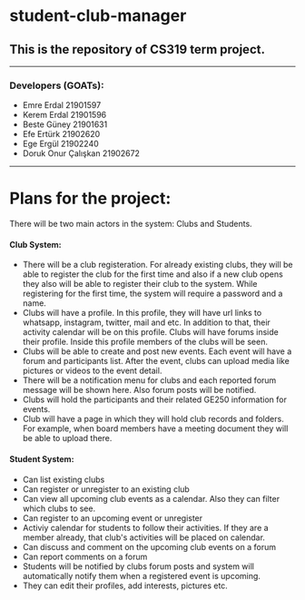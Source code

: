 # student-club-manager

## This is the repository of CS319 term project.
-----------------------------------

### Developers (GOATs):

* Emre Erdal 21901597
* Kerem Erdal 21901596
* Beste Güney 21901631
* Efe Ertürk 21902620
* Ege Ergül 21902240
* Doruk Onur Çalışkan 21902672

-----------------------------------

# Plans for the project:

There will be two main actors in the system: Clubs and Students.

#### Club System:

* There will be a club registeration. For already existing clubs, they will be able to register the club for the first
  time and also if a new club opens they also will be able to register their club to the system. While registering for
  the first time, the system will require a password and a name.
* Clubs will have a profile. In this profile, they will have url links to whatsapp, instagram, twitter, mail and etc. In
  addition to that, their activity calendar will be on this profile. Clubs will have forums inside their profile. Inside
  this profile members of the clubs will be seen.
* Clubs will be able to create and post new events. Each event will have a forum and participants list. After the event,
  clubs can upload media like pictures or videos to the event detail.
* There will be a notification menu for clubs and each reported forum message will be shown here. Also forum posts will
  be notified.
* Clubs will hold the participants and their related GE250 information for events.
* Club will have a page in which they will hold club records and folders. For example, when board members have a meeting
  document they will be able to upload there.

#### Student System:

* Can list existing clubs
* Can register or unregister to an existing club
* Can view all upcoming club events as a calendar. Also they can filter which clubs to see.
* Can register to an upcoming event or unregister
* Activiy calendar for students to follow their activities. If they are a member already, that club's activities will be
  placed on calendar.
* Can discuss and comment on the upcoming club events on a forum
* Can report comments on a forum
* Students will be notified by clubs forum posts and system will automatically notify them when a registered event is
  upcoming.
* They can edit their profiles, add interests, pictures etc.